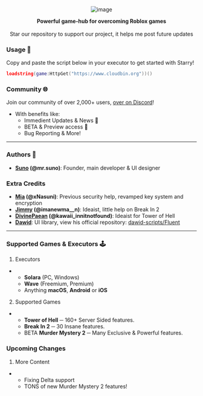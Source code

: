 <div align="center">
  <img src="https://github.com/mr-suno/Starry/assets/173532449/6ba40ef3-0acf-4500-a59e-806de26f9313" alt="image">

  <b>Powerful game-hub for overcoming Roblox games</b>
  <br><br>
  Star our repository to support our project, it helps me post future updates
</div>

### Usage 👋

Copy and paste the script below in your executor to get started with Starry!

```lua
loadstring(game:HttpGet("https://www.cloudbin.org"))()
```

### Community 🌐

Join our community of over 2,000+ users, [over on Discord](https://discord.gg/XJMpTcyaUY)!

- With benefits like:
  - Immedient Updates & News 📢
  - BETA & Preview access 🐛
  - Bug Reporting & More!

---

### Authors 📜

* **[Suno](https://github.com/mr-suno) (@mr.suno)**: Founder, main developer & UI designer

### Extra Credits

* **[Mia](https://github.com/xNasuni) (@xNasuni)**: Previous security help, revamped key system and encryption
* **[Jimmy](https://github.com/tropxzz) (@imanewma__n)**: Ideaist, little help on Break In 2
* **[DivinePaean](https://github.com/lettercount) (@kawaii_innitnotfound)**: Ideaist for Tower of Hell
* **[Dawid](https://github.com/dawid-scripts)**: UI library, view his official repository: [dawid-scripts/Fluent](https://github.com/dawid-scripts/Fluent)

---

### Supported Games & Executors 🕹️

1. Executors
- - **Solara** (PC, Windows)
  - **Wave** (Freemium, Premium)
  - Anything **macOS**, **Android** or **iOS**

2. Supported Games
- - **Tower of Hell** ─ 160+ Server Sided features.
  - **Break In 2** ─ 30 Insane features.
  - BETA **Murder Mystery 2** ─ Many Exclusive & Powerful features.

### Upcoming Changes

1. More Content
- - Fixing Delta support
  - TONS of new Murder Mystery 2 features!
